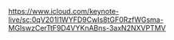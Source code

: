 https://www.icloud.com/keynote-live/sc:0qV201I1WYFD9CwIs8tGF0RzfWGsma-MGIswzCerTtF9D4VYKnABns-3axN2NXVPTMV
